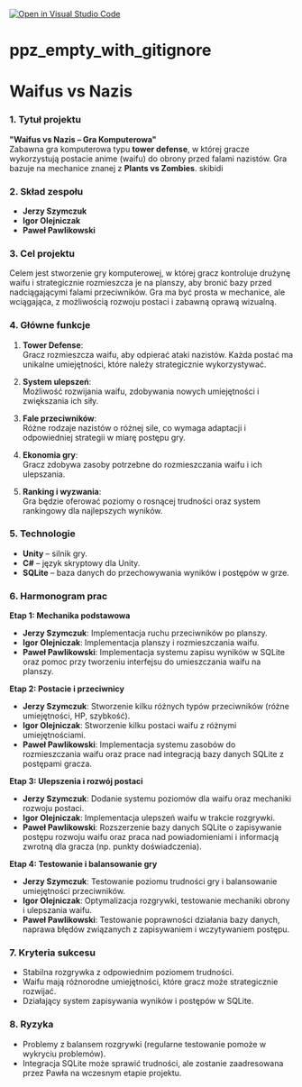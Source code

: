 [![Open in Visual Studio Code](https://classroom.github.com/assets/open-in-vscode-2e0aaae1b6195c2367325f4f02e2d04e9abb55f0b24a779b69b11b9e10269abc.svg)](https://classroom.github.com/online_ide?assignment_repo_id=16106805&assignment_repo_type=AssignmentRepo)
# ppz_empty_with_gitignore

# Waifus vs Nazis

### 1. Tytuł projektu
**"Waifus vs Nazis – Gra Komputerowa"**  
Zabawna gra komputerowa typu **tower defense**, w której gracze wykorzystują postacie anime (waifu) do obrony przed falami nazistów. Gra bazuje na mechanice znanej z **Plants vs Zombies**.
skibidi
### 2. Skład zespołu

- **Jerzy Szymczuk**  
- **Igor Olejniczak**  
- **Paweł Pawlikowski**

### 3. Cel projektu
Celem jest stworzenie gry komputerowej, w której gracz kontroluje drużynę waifu i strategicznie rozmieszcza je na planszy, aby bronić bazy przed nadciągającymi falami przeciwników. Gra ma być prosta w mechanice, ale wciągająca, z możliwością rozwoju postaci i zabawną oprawą wizualną.

### 4. Główne funkcje

1. **Tower Defense**:  
   Gracz rozmieszcza waifu, aby odpierać ataki nazistów. Każda postać ma unikalne umiejętności, które należy strategicznie wykorzystywać.

2. **System ulepszeń**:  
   Możliwość rozwijania waifu, zdobywania nowych umiejętności i zwiększania ich siły.

3. **Fale przeciwników**:  
   Różne rodzaje nazistów o różnej sile, co wymaga adaptacji i odpowiedniej strategii w miarę postępu gry.

4. **Ekonomia gry**:  
   Gracz zdobywa zasoby potrzebne do rozmieszczania waifu i ich ulepszania.

5. **Ranking i wyzwania**:  
   Gra będzie oferować poziomy o rosnącej trudności oraz system rankingowy dla najlepszych wyników.

### 5. Technologie
- **Unity** – silnik gry.
- **C#** – język skryptowy dla Unity.
- **SQLite** – baza danych do przechowywania wyników i postępów w grze.

### 6. Harmonogram prac

**Etap 1: Mechanika podstawowa**  
- **Jerzy Szymczuk**: Implementacja ruchu przeciwników po planszy.  
- **Igor Olejniczak**: Implementacja planszy i rozmieszczania waifu.  
- **Paweł Pawlikowski**: Implementacja systemu zapisu wyników w SQLite oraz pomoc przy tworzeniu interfejsu do umieszczania waifu na planszy.

**Etap 2: Postacie i przeciwnicy**  
- **Jerzy Szymczuk**: Stworzenie kilku różnych typów przeciwników (różne umiejętności, HP, szybkość).  
- **Igor Olejniczak**: Stworzenie kilku postaci waifu z różnymi umiejętnościami.  
- **Paweł Pawlikowski**: Implementacja systemu zasobów do rozmieszczania waifu oraz prace nad integracją bazy danych SQLite z postępami gracza.

**Etap 3: Ulepszenia i rozwój postaci**  
- **Jerzy Szymczuk**: Dodanie systemu poziomów dla waifu oraz mechaniki rozwoju postaci.  
- **Igor Olejniczak**: Implementacja ulepszeń waifu w trakcie rozgrywki.  
- **Paweł Pawlikowski**: Rozszerzenie bazy danych SQLite o zapisywanie postępu rozwoju waifu oraz praca nad powiadomieniami i informacją zwrotną dla gracza (np. punkty doświadczenia).

**Etap 4: Testowanie i balansowanie gry**  
- **Jerzy Szymczuk**: Testowanie poziomu trudności gry i balansowanie umiejętności przeciwników.  
- **Igor Olejniczak**: Optymalizacja rozgrywki, testowanie mechaniki obrony i ulepszania waifu.  
- **Paweł Pawlikowski**: Testowanie poprawności działania bazy danych, naprawa błędów związanych z zapisywaniem i wczytywaniem postępu.

### 7. Kryteria sukcesu
- Stabilna rozgrywka z odpowiednim poziomem trudności.
- Waifu mają różnorodne umiejętności, które gracz może strategicznie rozwijać.
- Działający system zapisywania wyników i postępów w SQLite.

### 8. Ryzyka
- Problemy z balansem rozgrywki (regularne testowanie pomoże w wykryciu problemów).  
- Integracja SQLite może sprawić trudności, ale zostanie zaadresowana przez Pawła na wczesnym etapie projektu.
